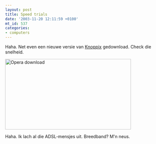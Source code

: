 ```yaml
---
layout: post
title: Speed trials
date: '2003-11-20 12:11:59 +0100'
mt_id: 537
categories:
- computers
---
```

Haha. Net even een nieuwe versie van <a href="http://www.knopper.net/knoppix/index-old-en.html#description">Knoppix</a> gedownload. Check die snelheid.

<img alt="Opera download" src="{{ site.url }}/images/sshnet.jpg" width="406" height="228" />

Haha. Ik lach al die ADSL-mensjes uit. Breedband? M'n neus.
